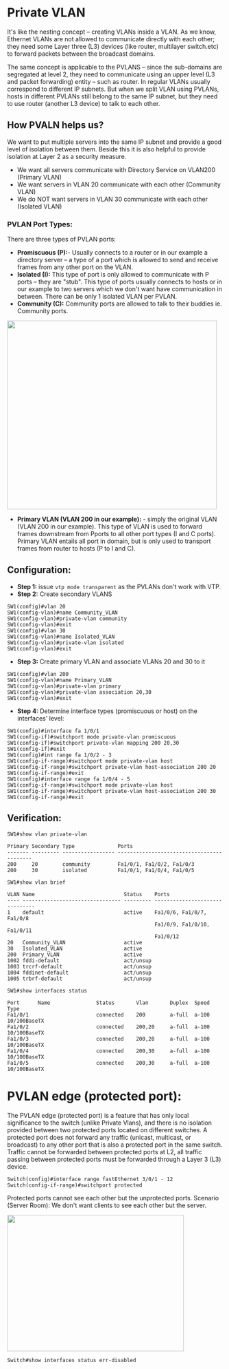 # Private VLAN
 It's like the nesting concept – creating VLANs inside a VLAN. As we
 know, Ethernet VLANs are not allowed to communicate directly with each
 other; they need some Layer three (L3) devices (like router, multilayer
 switch.etc) to forward packets between the broadcast domains.

 The same concept is applicable to the PVLANS – since the sub-domains
 are segregated at level 2, they need to communicate using an upper
 level (L3 and packet forwarding) entity – such as router. In regular
 VLANs usually correspond to different IP subnets. But when we split
 VLAN using PVLANs, hosts in different PVLANs still belong to the same
 IP subnet, but they need to use router (another L3 device) to talk to
 each other.

## How PVALN helps us?
We want to put multiple servers into the same IP subnet and provide a
good level of isolation between them. Beside this it is also helpful to
provide isolation at Layer 2 as a security measure.
* We want all servers communicate with Directory Service on VLAN200 (Primary VLAN)
* We want servers in VLAN 20 communicate with each other (Community VLAN)
* We do NOT want servers in VLAN 30 communicate with each other (Isolated VLAN)

### PVLAN Port Types:
There are three types of PVLAN ports:
* **Promiscuous (P):**- Usually connects to a router or in our example
 a directory server – a type of a port which is allowed to send and
 receive frames from any other port on the VLAN.
* **Isolated (I):** This type of port is only allowed to communicate
with P ports – they are "stub". This type of ports usually connects to
hosts or in our example to two servers which we don't want have
communication in between. There can be only 1 isolated VLAN per PVLAN.
* **Community (C):** Community ports are allowed to talk to their
buddies ie. Community ports.

<img src="https://user-images.githubusercontent.com/31813625/32690053-e592d2d8-c6bd-11e7-9249-fafe173ce9f4.png" width="489" height="439" />

* **Primary VLAN (VLAN 200 in our example):** - simply the original VLAN
(VLAN 200 in our example). This type of VLAN is used to forward frames
downstream from Pports to all other port types (I and C ports).
Primary VLAN entails all port in domain, but is only used to transport
frames from router to hosts (P to I and C).

## Configuration:
* **Step 1:** issue `vtp mode transparent` as the PVLANs don't work with VTP.
* **Step 2:** Create secondary VLANS
```
SW1(config)#vlan 20
SW1(config-vlan)#name Community_VLAN
SW1(config-vlan)#private-vlan community
SW1(config-vlan)#exit
SW1(config)#vlan 30
SW1(config-vlan)#name Isolated_VLAN
SW1(config-vlan)#private-vlan isolated
SW1(config-vlan)#exit
```
* **Step 3:** Create primary VLAN and associate VLANs 20 and 30 to it
```
SW1(config)#vlan 200
SW1(config-vlan)#name Primary_VLAN
SW1(config-vlan)#private-vlan primary
SW1(config-vlan)#private-vlan association 20,30
SW1(config-vlan)#exit
```
* **Step 4:** Determine interface types (promiscuous or host) on the
interfaces' level:
```
SW1(config)#interface fa 1/0/1
SW1(config-if)#switchport mode private-vlan promiscuous
SW1(config-if)#switchport private-vlan mapping 200 20,30
SW1(config-if)#exit
SW1(config)#int range fa 1/0/2 - 3
SW1(config-if-range)#switchport mode private-vlan host
SW1(config-if-range)#switchport private-vlan host-association 200 20
SW1(config-if-range)#exit
SW1(config)#interface range fa 1/0/4 - 5
SW1(config-if-range)#switchport mode private-vlan host
SW1(config-if-range)#switchport private-vlan host-association 200 30
SW1(config-if-range)#exit
```
## Verification:
```
SW1#show vlan private-vlan

Primary Secondary Type              Ports
------- --------- ----------------- ------------------------------------------
200     20        community         Fa1/0/1, Fa1/0/2, Fa1/0/3
200     30        isolated          Fa1/0/1, Fa1/0/4, Fa1/0/5
```
```
SW1#show vlan brief

VLAN Name                             Status    Ports
---- -------------------------------- --------- -------------------------------
1    default                          active    Fa1/0/6, Fa1/0/7, Fa1/0/8
                                                Fa1/0/9, Fa1/0/10, Fa1/0/11
                                                Fa1/0/12
20   Community_VLAN                   active
30   Isolated_VLAN                    active
200  Primary_VLAN                     active
1002 fddi-default                     act/unsup
1003 trcrf-default                    act/unsup
1004 fddinet-default                  act/unsup
1005 trbrf-default                    act/unsup

```
```
SW1#show interfaces status

Port      Name               Status       Vlan       Duplex  Speed Type
Fa1/0/1                      connected    200        a-full  a-100 10/100BaseTX
Fa1/0/2                      connected    200,20     a-full  a-100 10/100BaseTX
Fa1/0/3                      connected    200,20     a-full  a-100 10/100BaseTX
Fa1/0/4                      connected    200,30     a-full  a-100 10/100BaseTX
Fa1/0/5                      connected    200,30     a-full  a-100 10/100BaseTX
```
# PVLAN edge (protected port):
The PVLAN edge (protected port) is a feature that has only local significance to the switch (unlike Private Vlans), and there is no isolation provided between two protected ports located on different switches. A protected port does not forward any traffic (unicast, multicast, or broadcast) to any other port that is also a protected port in the same switch. Traffic cannot be forwarded between protected ports at L2, all traffic passing between protected ports must be forwarded through a Layer 3 (L3) device.
```
Switch(config)#interface range fastEthernet 3/0/1 - 12
Switch(config-if-range)#switchport protected
```
Protected ports cannot see each other but the unprotected ports.
Scenario (Server Room): We don't want clients to see each other but the server.

<img src="https://user-images.githubusercontent.com/31813625/32981232-b7edbea4-cc41-11e7-9fac-d7dc738d29ae.png" width="412" height="317" />


```
Switch#show interfaces status err-disabled
```

